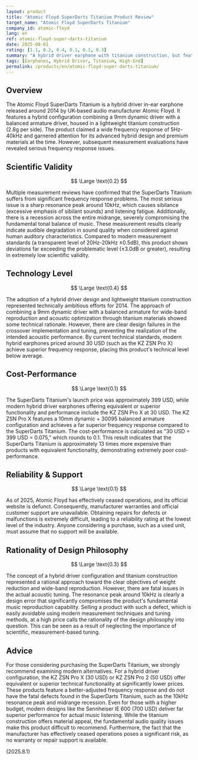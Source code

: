 ```yaml
---
layout: product
title: "Atomic Floyd SuperDarts Titanium Product Review"
target_name: "Atomic Floyd SuperDarts Titanium"
company_id: atomic-floyd
lang: en
ref: atomic-floyd-super-darts-titanium
date: 2025-08-01
rating: [1.1, 0.2, 0.4, 0.1, 0.1, 0.3]
summary: "A hybrid driver earphone with titanium construction, but features severe audio quality issues including a sharp resonance peak around 10kHz and midrange recession. At its launch price of 399 USD, modern hybrid earphones costing around 30 USD offer equivalent or superior performance, resulting in extremely poor cost-performance."
tags: [Earphones, Hybrid Driver, Titanium, High-End]
permalink: /products/en/atomic-floyd-super-darts-titanium/
---
```


## Overview

The Atomic Floyd SuperDarts Titanium is a hybrid driver in-ear earphone released around 2014 by UK-based audio manufacturer Atomic Floyd. It features a hybrid configuration combining a 9mm dynamic driver with a balanced armature driver, housed in a lightweight titanium construction (2.8g per side). The product claimed a wide frequency response of 5Hz-40kHz and garnered attention for its advanced hybrid design and premium materials at the time. However, subsequent measurement evaluations have revealed serious frequency response issues.

## Scientific Validity

$$ \Large \text{0.2} $$

Multiple measurement reviews have confirmed that the SuperDarts Titanium suffers from significant frequency response problems. The most serious issue is a sharp resonance peak around 10kHz, which causes sibilance (excessive emphasis of sibilant sounds) and listening fatigue. Additionally, there is a recession across the entire midrange, severely compromising the fundamental tonal balance of music. These measurement results clearly indicate audible degradation in sound quality when considered against human auditory characteristics. Compared to modern measurement standards (a transparent level of 20Hz-20kHz ±0.5dB), this product shows deviations far exceeding the problematic level (±3.0dB or greater), resulting in extremely low scientific validity.

## Technology Level

$$ \Large \text{0.4} $$

The adoption of a hybrid driver design and lightweight titanium construction represented technically ambitious efforts for 2014. The approach of combining a 9mm dynamic driver with a balanced armature for wide-band reproduction and acoustic optimization through titanium materials showed some technical rationale. However, there are clear design failures in the crossover implementation and tuning, preventing the realization of the intended acoustic performance. By current technical standards, modern hybrid earphones priced around 30 USD (such as the KZ ZSN Pro X) achieve superior frequency response, placing this product's technical level below average.

## Cost-Performance

$$ \Large \text{0.1} $$

The SuperDarts Titanium's launch price was approximately 399 USD, while modern hybrid driver earphones offering equivalent or superior functionality and performance include the KZ ZSN Pro X at 30 USD. The KZ ZSN Pro X features a 10mm dynamic + 30095 balanced armature configuration and achieves a far superior frequency response compared to the SuperDarts Titanium. The cost-performance is calculated as "30 USD ÷ 399 USD = 0.075," which rounds to 0.1. This result indicates that the SuperDarts Titanium is approximately 13 times more expensive than products with equivalent functionality, demonstrating extremely poor cost-performance.

## Reliability & Support

$$ \Large \text{0.1} $$

As of 2025, Atomic Floyd has effectively ceased operations, and its official website is defunct. Consequently, manufacturer warranties and official customer support are unavailable. Obtaining repairs for defects or malfunctions is extremely difficult, leading to a reliability rating at the lowest level of the industry. Anyone considering a purchase, such as a used unit, must assume that no support will be available.

## Rationality of Design Philosophy

$$ \Large \text{0.3} $$

The concept of a hybrid driver configuration and titanium construction represented a rational approach toward the clear objectives of weight reduction and wide-band reproduction. However, there are fatal issues in the actual acoustic tuning. The resonance peak around 10kHz is clearly a design error that significantly compromises the product's fundamental music reproduction capability. Selling a product with such a defect, which is easily avoidable using modern measurement techniques and tuning methods, at a high price calls the rationality of the design philosophy into question. This can be seen as a result of neglecting the importance of scientific, measurement-based tuning.

## Advice

For those considering purchasing the SuperDarts Titanium, we strongly recommend examining modern alternatives. For a hybrid driver configuration, the KZ ZSN Pro X (30 USD) or KZ ZSN Pro 2 (50 USD) offer equivalent or superior technical functionality at significantly lower prices. These products feature a better-adjusted frequency response and do not have the fatal defects found in the SuperDarts Titanium, such as the 10kHz resonance peak and midrange recession. Even for those with a higher budget, modern designs like the Sennheiser IE 600 (700 USD) deliver far superior performance for actual music listening. While the titanium construction offers material appeal, the fundamental audio quality issues make this product difficult to recommend. Furthermore, the fact that the manufacturer has effectively ceased operations poses a significant risk, as no warranty or repair support is available.

(2025.8.1)
